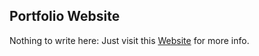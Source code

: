 ## Portfolio Website
   Nothing to write here:
   Just visit this [Website](https://sureshyadav.info.np) for more info.
